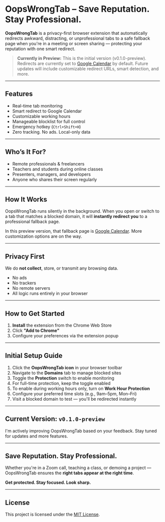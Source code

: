 # OopsWrongTab – Save Reputation. Stay Professional.

**OopsWrongTab** is a privacy-first browser extension that automatically redirects awkward, distracting, or unprofessional tabs to a safe fallback page when you're in a meeting or screen sharing — protecting your reputation with one smart redirect.

> **Currently in Preview:** This is the initial version (v0.1.0-preview). Redirects are currently set to [Google Calendar](https://calendar.google.com) by default. Future updates will include customizable redirect URLs, smart detection, and more.

---

## Features

- Real-time tab monitoring
- Smart redirect to Google Calendar
- Customizable working hours
- Manageable blocklist for full control
- Emergency hotkey (`Ctrl+Shift+H`)
- Zero tracking. No ads. Local-only data

---

## Who’s It For?

- Remote professionals & freelancers
- Teachers and students during online classes
- Presenters, managers, and developers
- Anyone who shares their screen regularly

---

## How It Works

OopsWrongTab runs silently in the background. When you open or switch to a tab that matches a blocked domain, it will **instantly redirect you** to a professional fallback page.

In this preview version, that fallback page is [Google Calendar](https://calendar.google.com). More customization options are on the way.

---

## Privacy First

We do **not collect**, store, or transmit any browsing data.

- No ads
- No trackers
- No remote servers
- All logic runs entirely in your browser

---

## How to Get Started

1. **Install** the extension from the Chrome Web Store
2. Click **"Add to Chrome"**
3. Configure your preferences via the extension popup

---

## Initial Setup Guide

1. Click the **OopsWrongTab icon** in your browser toolbar
2. Navigate to the **Domains** tab to manage blocked sites
3. Toggle the **Protection** switch to enable monitoring
4. For full-time protection, keep the toggle enabled
5. To enable during working hours only, turn on **Work Hour Protection**
6. Configure your preferred time slots (e.g., 9am–5pm, Mon–Fri)
7. Visit a blocked domain to test — you'll be redirected instantly

---

## Current Version: `v0.1.0-preview`

I'm actively improving OopsWrongTab based on your feedback. Stay tuned for updates and more features.

---

## Save Reputation. Stay Professional.

Whether you're in a Zoom call, teaching a class, or demoing a project — OopsWrongTab ensures the **right tabs appear at the right time**.

**Get protected. Stay focused. Look sharp.**

---

## License

This project is licensed under the [MIT License](./LICENSE).
